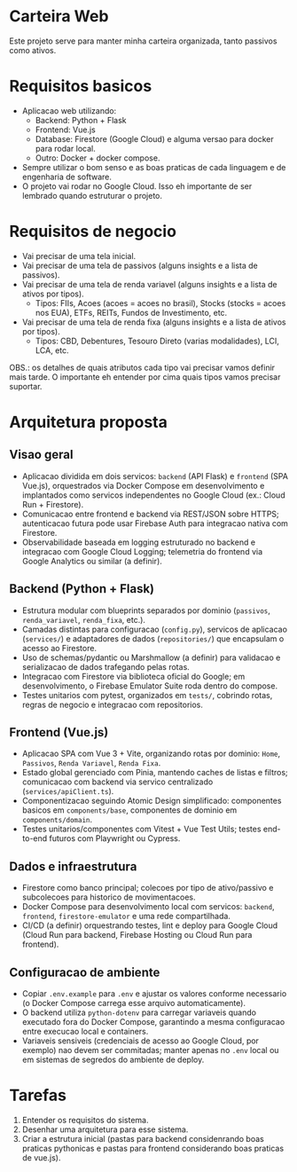 # Carteira Web

Este projeto serve para manter minha carteira organizada, tanto passivos como ativos.

# Requisitos basicos

- Aplicacao web utilizando:
    - Backend: Python + Flask
    - Frontend: Vue.js
    - Database: Firestore (Google Cloud) e alguma versao para docker para rodar local.
    - Outro: Docker + docker compose.
- Sempre utilizar o bom senso e as boas praticas de cada linguagem e de engenharia de software.
- O projeto vai rodar no Google Cloud. Isso eh importante de ser lembrado quando estruturar o projeto.

# Requisitos de negocio

- Vai precisar de uma tela inicial.
- Vai precisar de uma tela de passivos (alguns insights e a lista de passivos).
- Vai precisar de uma tela de renda variavel (alguns insights e a lista de ativos por tipos).
    - Tipos: FIIs, Acoes (acoes = acoes no brasil), Stocks (stocks = acoes nos EUA), ETFs, REITs, Fundos de Investimento, etc.
- Vai precisar de uma tela de renda fixa (alguns insights e a lista de ativos por tipos).
    - Tipos: CBD, Debentures, Tesouro Direto (varias modalidades), LCI, LCA, etc.

OBS.: os detalhes de quais atributos cada tipo vai precisar vamos definir mais tarde. O importante eh entender por cima quais tipos vamos precisar suportar.

# Arquitetura proposta

## Visao geral

- Aplicacao dividida em dois servicos: `backend` (API Flask) e `frontend` (SPA Vue.js), orquestrados via Docker Compose em desenvolvimento e implantados como servicos independentes no Google Cloud (ex.: Cloud Run + Firestore).
- Comunicacao entre frontend e backend via REST/JSON sobre HTTPS; autenticacao futura pode usar Firebase Auth para integracao nativa com Firestore.
- Observabilidade baseada em logging estruturado no backend e integracao com Google Cloud Logging; telemetria do frontend via Google Analytics ou similar (a definir).

## Backend (Python + Flask)

- Estrutura modular com blueprints separados por dominio (`passivos`, `renda_variavel`, `renda_fixa`, etc.).
- Camadas distintas para configuracao (`config.py`), servicos de aplicacao (`services/`) e adaptadores de dados (`repositories/`) que encapsulam o acesso ao Firestore.
- Uso de schemas/pydantic ou Marshmallow (a definir) para validacao e serializacao de dados trafegando pelas rotas.
- Integracao com Firestore via biblioteca oficial do Google; em desenvolvimento, o Firebase Emulator Suite roda dentro do compose.
- Testes unitarios com pytest, organizados em `tests/`, cobrindo rotas, regras de negocio e integracao com repositorios.

## Frontend (Vue.js)

- Aplicacao SPA com Vue 3 + Vite, organizando rotas por dominio: `Home`, `Passivos`, `Renda Variavel`, `Renda Fixa`.
- Estado global gerenciado com Pinia, mantendo caches de listas e filtros; comunicacao com backend via servico centralizado (`services/apiClient.ts`).
- Componentizacao seguindo Atomic Design simplificado: componentes basicos em `components/base`, componentes de dominio em `components/domain`.
- Testes unitarios/componentes com Vitest + Vue Test Utils; testes end-to-end futuros com Playwright ou Cypress.

## Dados e infraestrutura

- Firestore como banco principal; colecoes por tipo de ativo/passivo e subcolecoes para historico de movimentacoes.
- Docker Compose para desenvolvimento local com servicos: `backend`, `frontend`, `firestore-emulator` e uma rede compartilhada.
- CI/CD (a definir) orquestrando testes, lint e deploy para Google Cloud (Cloud Run para backend, Firebase Hosting ou Cloud Run para frontend).

## Configuracao de ambiente

- Copiar `.env.example` para `.env` e ajustar os valores conforme necessario (o Docker Compose carrega esse arquivo automaticamente).
- O backend utiliza `python-dotenv` para carregar variaveis quando executado fora do Docker Compose, garantindo a mesma configuracao entre execucao local e containers.
- Variaveis sensiveis (credenciais de acesso ao Google Cloud, por exemplo) nao devem ser commitadas; manter apenas no `.env` local ou em sistemas de segredos do ambiente de deploy.

# Tarefas

1. Entender os requisitos do sistema.
2. Desenhar uma arquitetura para esse sistema.
3. Criar a estrutura inicial (pastas para backend considenrando boas praticas pythonicas e pastas para frontend considerando boas praticas de vue.js).
